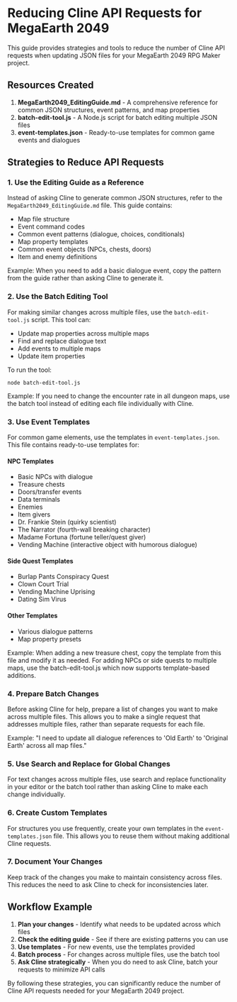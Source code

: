 # Reducing Cline API Requests for MegaEarth 2049

This guide provides strategies and tools to reduce the number of Cline API requests when updating JSON files for your MegaEarth 2049 RPG Maker project.

## Resources Created

1. **MegaEarth2049_EditingGuide.md** - A comprehensive reference for common JSON structures, event patterns, and map properties
2. **batch-edit-tool.js** - A Node.js script for batch editing multiple JSON files
3. **event-templates.json** - Ready-to-use templates for common game events and dialogues

## Strategies to Reduce API Requests

### 1. Use the Editing Guide as a Reference

Instead of asking Cline to generate common JSON structures, refer to the `MegaEarth2049_EditingGuide.md` file. This guide contains:

- Map file structure
- Event command codes
- Common event patterns (dialogue, choices, conditionals)
- Map property templates
- Common event objects (NPCs, chests, doors)
- Item and enemy definitions

Example: When you need to add a basic dialogue event, copy the pattern from the guide rather than asking Cline to generate it.

### 2. Use the Batch Editing Tool

For making similar changes across multiple files, use the `batch-edit-tool.js` script. This tool can:

- Update map properties across multiple maps
- Find and replace dialogue text
- Add events to multiple maps
- Update item properties

To run the tool:
```
node batch-edit-tool.js
```

Example: If you need to change the encounter rate in all dungeon maps, use the batch tool instead of editing each file individually with Cline.

### 3. Use Event Templates

For common game elements, use the templates in `event-templates.json`. This file contains ready-to-use templates for:

#### NPC Templates
- Basic NPCs with dialogue
- Treasure chests
- Doors/transfer events
- Data terminals
- Enemies
- Item givers
- Dr. Frankie Stein (quirky scientist)
- The Narrator (fourth-wall breaking character)
- Madame Fortuna (fortune teller/quest giver)
- Vending Machine (interactive object with humorous dialogue)

#### Side Quest Templates
- Burlap Pants Conspiracy Quest
- Clown Court Trial
- Vending Machine Uprising
- Dating Sim Virus

#### Other Templates
- Various dialogue patterns
- Map property presets

Example: When adding a new treasure chest, copy the template from this file and modify it as needed. For adding NPCs or side quests to multiple maps, use the batch-edit-tool.js which now supports template-based additions.

### 4. Prepare Batch Changes

Before asking Cline for help, prepare a list of changes you want to make across multiple files. This allows you to make a single request that addresses multiple files, rather than separate requests for each file.

Example: "I need to update all dialogue references to 'Old Earth' to 'Original Earth' across all map files."

### 5. Use Search and Replace for Global Changes

For text changes across multiple files, use search and replace functionality in your editor or the batch tool rather than asking Cline to make each change individually.

### 6. Create Custom Templates

For structures you use frequently, create your own templates in the `event-templates.json` file. This allows you to reuse them without making additional Cline requests.

### 7. Document Your Changes

Keep track of the changes you make to maintain consistency across files. This reduces the need to ask Cline to check for inconsistencies later.

## Workflow Example

1. **Plan your changes** - Identify what needs to be updated across which files
2. **Check the editing guide** - See if there are existing patterns you can use
3. **Use templates** - For new events, use the templates provided
4. **Batch process** - For changes across multiple files, use the batch tool
5. **Ask Cline strategically** - When you do need to ask Cline, batch your requests to minimize API calls

By following these strategies, you can significantly reduce the number of Cline API requests needed for your MegaEarth 2049 project.
